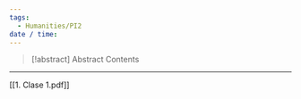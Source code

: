 ```yaml
---
tags:
  - Humanities/PI2
date / time:
---
```

> [!abstract] Abstract
> Contents

---
[[1. Clase 1.pdf]]
